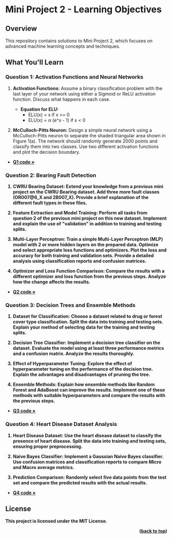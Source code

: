 # Mini Project 2 - Learning Objectives

## Overview

This repository contains solutions to Mini Project 2, which focuses on advanced machine learning concepts and techniques.

## What You'll Learn

### Question 1: Activation Functions and Neural Networks
1. **Activation Functions:** Assume a binary classification problem with the last layer of your network using either a Sigmoid or ReLU activation function. Discuss what happens in each case.
   - **Equation for ELU:**
     - ELU(x) = x if x >= 0
     - ELU(x) = α (e^x - 1) if x < 0

2. **McCulloch-Pitts Neuron:** Design a simple neural network using a McCulloch-Pitts neuron to separate the shaded triangular area shown in Figure 1(a). The network should randomly generate 2000 points and classify them into two classes. Use two different activation functions and plot the decision boundary.

- <a href="https://github.com/shimanaseri/ML-coarse/blob/main/Mini%20Projects/Mini%20Project%202/q1.ipynb"><strong>Q1 code »</a>

### Question 2: Bearing Fault Detection
1. **CWRU Bearing Dataset:** Extend your knowledge from a previous mini project on the CWRU Bearing dataset. Add three more fault classes (OR007@6_X and 2B007_X). Provide a brief explanation of the different fault types in these files.

2. **Feature Extraction and Model Training:** Perform all tasks from question 2 of the previous mini project on this new dataset. Implement and explain the use of "validation" in addition to training and testing splits.

3. **Multi-Layer Perceptron:** Train a simple Multi-Layer Perceptron (MLP) model with 2 or more hidden layers on the prepared data. Optimize and select appropriate loss functions and optimizers. Plot the loss and accuracy for both training and validation sets. Provide a detailed analysis using classification reports and confusion matrices.

4. **Optimizer and Loss Function Comparison:** Compare the results with a different optimizer and loss function from the previous steps. Analyze how the change affects the results.

- <a href="https://github.com/shimanaseri/ML-coarse/blob/main/Mini%20Projects/Mini%20Project%202/q2.ipynb"><strong>Q2 code »</a>

### Question 3: Decision Trees and Ensemble Methods
1. **Dataset for Classification:** Choose a dataset related to drug or forest cover type classification. Split the data into training and testing sets. Explain your method of selecting data for the training and testing splits.

2. **Decision Tree Classifier:** Implement a decision tree classifier on the dataset. Evaluate the model using at least three performance metrics and a confusion matrix. Analyze the results thoroughly.

3. **Effect of Hyperparameter Tuning:** Explore the effect of hyperparameter tuning on the performance of the decision tree. Explain the advantages and disadvantages of pruning the tree.

4. **Ensemble Methods:** Explain how ensemble methods like Random Forest and AdaBoost can improve the results. Implement one of these methods with suitable hyperparameters and compare the results with the previous steps.

- <a href="https://github.com/shimanaseri/ML-coarse/blob/main/Mini%20Projects/Mini%20Project%202/q3.ipynb"><strong>Q3 code »</a>


### Question 4: Heart Disease Dataset Analysis

1. **Heart Disease Dataset:** Use the heart disease dataset to classify the presence of heart disease. Split the data into training and testing sets, ensuring proper preprocessing.

2. **Naive Bayes Classifier:** Implement a Gaussian Naive Bayes classifier. Use confusion matrices and classification reports to compare Micro and Macro average metrics.

3. **Prediction Comparison:** Randomly select five data points from the test set and compare the predicted results with the actual results.

- <a href="https://github.com/shimanaseri/ML-coarse/blob/main/Mini%20Projects/Mini%20Project%202/q4.ipynb"><strong>Q4 code »</a>

## License

This project is licensed under the MIT License.

<p align="right">(<a href="#top">back to top</a>)</p>
